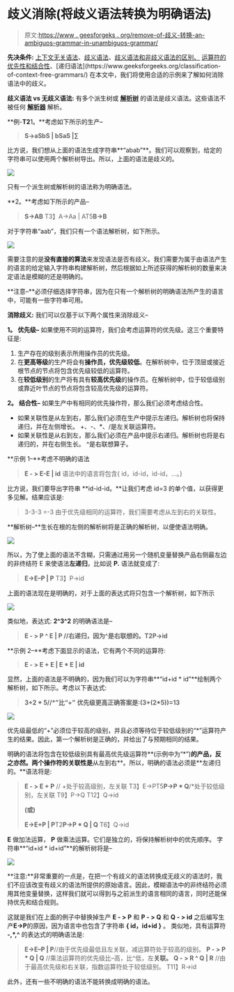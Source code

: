 # 歧义消除(将歧义语法转换为明确语法)

> 原文:[https://www . geesforgeks . org/remove-of-歧义-转换-an-ambiguos-grammar-in-unambiguos-grammar/](https://www.geeksforgeeks.org/removal-of-ambiguity-converting-an-ambiguos-grammar-into-unambiguos-grammar/)

**先决条件:** [上下文无关语法](https://www.geeksforgeeks.org/classification-of-context-free-grammars/)、[歧义语法](https://www.geeksforgeeks.org/ambiguous-grammar/)、[歧义语法和非歧义语法的区别、](https://www.geeksforgeeks.org/difference-between-ambiguous-and-unambiguous-grammar/) [运算符的优先性和结合性](https://www.geeksforgeeks.org/operator-precedence-and-associativity-in-c/#:~:text=Operator%20precedence%20determines%20which%20operator,one%20operators%20with%20different%20precedence.&text=Operators%20Associativity%20is%20used%20when,Right%20or%20Right%20to%20Left.)、[递归语法](https://www.geeksforgeeks.org/classification-of-context-free-grammars/)
在本文中，我们将使用合适的示例来了解如何消除语法中的歧义。

**歧义语法 vs 无歧义语法:**
有多个派生树或 [**解析树**](https://www.geeksforgeeks.org/parse-tree-in-compiler-design/) 的语法是歧义语法。这些语法不被任何 [**解析器**](https://www.geeksforgeeks.org/types-of-parsers-in-compiler-design/) 解析。

**例-**T2**1。**考虑如下所示的生产–

> **S->aSbS | bSaS |∑**

比方说，我们想从上面的语法生成字符串**“abab”**。我们可以观察到，给定的字符串可以使用两个解析树导出。所以，上面的语法是歧义的。

![](img/8abf23f506fff9295f71bae40f3c108e.png)

只有一个派生树或解析树的语法称为明确语法。

**2。**考虑如下所示的产品–

> **S->AB**
> T3】A->Aa | AT5**B->B**

对于字符串“aab”，我们只有一个语法解析树，如下所示。

![](img/0301ef769589fb74a9fe86d5e0d093a1.png)

需要注意的是**没有直接的算法**来发现语法是否有歧义。我们需要为属于由语法产生的语言的给定输入字符串构建解析树，然后根据如上所述获得的解析树的数量来决定语法是模糊的还是明确的。

**注意–**必须仔细选择字符串，因为在只有一个解析树的明确语法所产生的语言中，可能有一些字符串可用。

**消除歧义:**
我们可以仅基于以下两个属性来消除歧义–

**1。** **优先级–**
如果使用不同的运算符，我们会考虑运算符的优先级。这三个重要特征是:

1.  生产存在的级别表示所用操作员的优先级。
2.  在**更高等级**的生产将会有**操作员，优先级较低**。在解析树中，位于顶层或接近根节点的节点将包含优先级较低的运算符。
3.  在**较低级别**的生产将有具有**较高优先级**的操作员。在解析树中，位于较低级别或靠近叶节点的节点将包含较高优先级的运算符。

**2。** **结合性–**
如果生产中有相同的优先操作符，那么我们必须考虑结合性。

*   如果关联性是从左到右，那么我们必须在生产中提示左递归。解析树也将保持递归，并在左侧增长。
    +、-、*、/是左关联运算符。
*   如果关联性是从右到左，那么我们必须在产品中提示右递归。解析树也将是右递归的，并在右侧生长。
    ^是右联想算子。

**示例 1–**考虑不明确的语法

> **E - > E-E | id**
> 语法中的语言将包含{ id，id-id，id-id，…。}

比方说，我们要导出字符串 **id-id-id。**让我们考虑 id=3 的单个值，以获得更多见解。结果应该是:

> 3-3-3 =-3
> 由于优先级相同的运算符，我们需要考虑从左到右的关联性。

**解析树–**生长在根的左侧的解析树将是正确的解析树，以便使语法明确。

![](img/e9dc9baf0058b7a3b117c1986a046940.png)

所以，为了使上面的语法不含糊，只需通过用另一个随机变量替换产品右侧最左边的非终结符 E 来使语法**左递归**，比如说 **P.** 语法就变成了:

> **E->E–P | P**
> T3】P->id

上面的语法现在是明确的，对于上面的表达式将只包含一个解析树，如下所示

![](img/5b2fe4244dd0ce1822eb28115804603f.png)

类似地，表达式: **2^3^2** 的明确语法是–

> **E - > P ^ E | P //右递归，因为^是右联想的。**T2**P->id**

**示例 2–**考虑下面显示的语法，它有两个不同的运算符:

> **E - > E + E | E * E | id**

显然，上面的语法是不明确的，因为我们可以为字符串**“id+id * id”**绘制两个解析树，如下所示。考虑以下表达式:

> **3+2 * 5//*”比“+”**
> **优先级更高正确答案是:(3+(2*5))=13**

![](img/3c9572495835d9131e8333bdf61b8cae.png)

优先级最低的“+”必须位于较高的级别，并且必须等待位于较低级别的“*”运算符产生的结果。因此，第一个解析树是正确的，并给出了与预期相同的结果。

明确的语法将包含在较低级别具有最高优先级运算符**(示例中为“*”)**的产品，反之亦然。两个操作符的关联性是**从左到右**。所以，明确的语法必须是**左递归的。**语法将是:

> **E - > E + P** // +处于较高级别，左关联
> T3】E->PT5**P->P * Q**/*处于较低级别，左关联
> T9】P->Q
> T12】Q->id
> 
> **(或)**
> 
> **E->E+P | P**T2**P->P * Q | Q**
> T6】Q->id

**E** 做加法运算， **P** 做乘法运算。它们是独立的，将保持解析树中的优先顺序。
字符串**“id+id * id+id”**的解析树将是–

![](img/3559026214a4b3af6f90c02641fc1506.png)

**注意:**非常重要的一点是，在把一个有歧义的语法转换成无歧义的语法时，我们不应该改变有歧义的语法所提供的原始语言。因此，模糊语法中的非终结符必须用其他变量替换，这样我们就可以得到与之前派生的语言相同的语言，同时还能保持优先和结合规则。

这就是我们在上面的例子中替换掉生产 **E - > P** 和 **P - > Q** 和 **Q - > id** 之后编写生产**E->P**的原因，因为语言中也包含了字符串 **{ id，id+id }** 。
类似地，具有运算符 **-,*,^** 的表达式的明确语法是:

> **E->E–P | P**//由于优先级最低且左关联，减运算符处于较高的级别。
> **P - > P * Q | Q** //乘法运算符的优先级比–高，比^低，左**关联。**
> **Q - > R ^ Q | R** //由于最高优先级和右关联，指数运算符处于较低级别。
> T11】R->id

此外，还有一些不明确的语法不能转换成明确的语法。